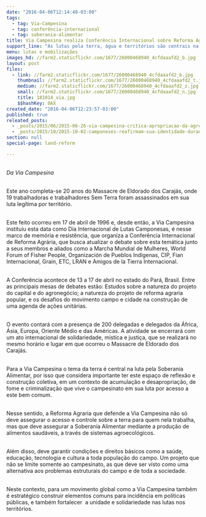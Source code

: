 ```yaml
---
date: "2016-04-06T12:14:40-03:00"
tags:
  - tag: Via-Campesina
  - tag: conferência-internacional
  - tag: soberania-alimentar
title: Via Campesina realiza Conferência Internacional sobre Reforma Agrária no Brasil
support_line: "As lutas pela terra, água e territórios são centrais na luta pela soberania alimentar."
menu: lutas e mobilizações
images_hd: //farm2.staticflickr.com/1677/26000468940_4cfdaaafd2_b.jpg
layout: post
files:
  - link: //farm2.staticflickr.com/1677/26000468940_4cfdaaafd2_b.jpg
    thumbnail: //farm2.staticflickr.com/1677/26000468940_4cfdaaafd2_t.jpg
    medium: //farm2.staticflickr.com/1677/26000468940_4cfdaaafd2_z.jpg
    small: //farm2.staticflickr.com/1677/26000468940_4cfdaaafd2_n.jpg
    title: 181014_via.jpg
    $$hashKey: 0AX
created_date: "2016-04-06T12:23:57-03:00"
published: true
releated_posts:
  - _posts/2015/06/2015-06-26-via-campesina-critica-apropriacao-da-agroecologia-pelo-capital.md
  - _posts/2015/10/2015-10-02-camponeses-reafirmam-sua-identidade-durante-congresso-no-para.md
section: null
special-page: land-reform

---
```

<p><br />
<em>Da Via Campesina</em></p>

<p><br />
Este ano completa-se 20 anos do Massacre de Eldorado dos Caraj&aacute;s, onde 19 trabalhadoras e trabalhadores Sem Terra foram assassinados em sua luta leg&iacute;tima por territ&oacute;rio.&nbsp;</p>

<p><br />
Este feito ocorreu em 17 de abril de 1996&nbsp;e, desde ent&atilde;o, a Via Campesina instituiu esta data como Dia Internacional de Lutas Camponesas, &eacute; nesse marco de mem&oacute;ria e resist&ecirc;ncia, que organiza a Confer&ecirc;ncia Internacional de Reforma Agr&aacute;ria, que busca atualizar o debate sobre esta tem&aacute;tica junto a seus membros e aliados como a Marcha Mundial de Mulheres, World Forum of Fisher People, Organizaci&oacute;n de Pueblos Ind&iacute;genas, CIP, Fian Internacional, Grain, ETC, LRAN e Amigos de la Tierra Internacional.</p>

<p><br />
A Confer&ecirc;ncia acontece de 13 a 17 de abril no estado do Par&aacute;, Brasil. Entre as principais mesas de debates est&atilde;o: Estudos sobre a natureza do projeto do capital e do agroneg&oacute;cio; a natureza do projeto de reforma agraria popular, e os desafios do movimento campo e cidade na constru&ccedil;&atilde;o de uma agenda de a&ccedil;&otilde;es unit&aacute;rias.&nbsp;</p>

<p><br />
O evento contar&aacute; com a presen&ccedil;a de 200 delegadas e delegados da &Aacute;frica, &Aacute;sia, Europa, Oriente M&eacute;dio e das Am&eacute;ricas. A atividade se encerrar&aacute; com um ato internacional de solidariedade, m&iacute;stica e justi&ccedil;a, que se realizar&aacute; no mesmo hor&aacute;rio e lugar em que ocorreu o Massacre de Eldorado dos Caraj&aacute;s.</p>

<p><br />
Para a Via Campesina o tema da terra &eacute; central na luta pela Soberania Alimentar, por isso que considera importante ter este espa&ccedil;o de reflex&atilde;o e constru&ccedil;&atilde;o coletiva, em um contexto de acumula&ccedil;&atilde;o e desapropria&ccedil;&atilde;o, de fome e criminaliza&ccedil;&atilde;o que vive o campesinato em sua luta por acesso a este bem comum.</p>

<p><br />
Nesse sentido, a Reforma Agraria que defende a Via Campesina n&atilde;o s&oacute; deve assegurar o acesso e controle sobre a terra para quem nela trabalha, mas que deve assegurar a Soberania Alimentar mediante a produ&ccedil;&atilde;o de alimentos saud&aacute;veis, a trav&eacute;s de sistemas agroecol&oacute;gicos.</p>

<p><br />
Al&eacute;m disso, deve garantir condi&ccedil;&otilde;es e direitos b&aacute;sicos como a sa&uacute;de, educa&ccedil;&atilde;o, tecnologia e cultura a toda popula&ccedil;&atilde;o do campo. Um projeto que n&atilde;o se limite somente ao campesinato, as que deve ser visto como uma alternativa aos problemas estruturais do campo e de toda a sociedade.&nbsp;</p>

<p><br />
Neste contexto, para um movimento global como a Via Campesina tamb&eacute;m &eacute; estrat&eacute;gico construir elementos comuns para incid&ecirc;ncia em pol&iacute;ticas p&uacute;blicas, e tamb&eacute;m fortalecer &nbsp;a unidade e solidariedade nas lutas nos territ&oacute;rios.</p>
